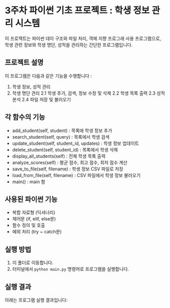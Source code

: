 # 3주차 파이썬 기초 프로젝트 : 학생 정보 관리 시스템
이 프로젝트는 파이썬 데이 구조와 파일 처리, 객체 지향 프로그래 사용 프로그램으로, 학생 관련 정보와 학생 명단, 성적을 관리하는 간단한 프로그램입니다.

## 프로젝트 설명
이 프로그램은 다음과 같은 기능을 수행합니다 :
1. 학생 정보, 성적 관리
2. 학생 명단 관리
   2.1 학생 추가, 검색, 정보 수정 및 삭제
   2.2 학생 목록 출력
   2.3 성적 분석
   2.4 파일 저장 및 불러오기


## 각 함수의 기능
- add_student(self, student) : 목록에 학생 정보 추가
- search_student(self, query) : 목록에서 학생 검색
- update_student(self, student_id, updates) : 학생 정보 업데이트
- delete_student(self, student_id) : 목록에서 학생 삭제
- display_all_students(self) : 전체 학생 목록 출력
- analyze_scores(self) : 평균 점수, 최고 점수, 최저 점수 계산
- save_to_file(self, filename) : 학생 정보 CSV 파일로 저장
- load_from_file(self, filename) : CSV 파일에서 학생 정보 불러오기
- main() : main 함

## 사용된 파이썬 기능
- 복합 자료형 (딕셔너리)
- 제어문 (if, elif, else문)
- 함수 정의 및 호출
- 예외 처리 (try ~ catch문)


## 실행 방법
1. 이 폴더로 이동합니다.
2. 터미널에서 `python main.py` 명령어로 프로그램을 실행합니다.

## 실행 결과
아래는 프로그램 실행 결과입니다:
